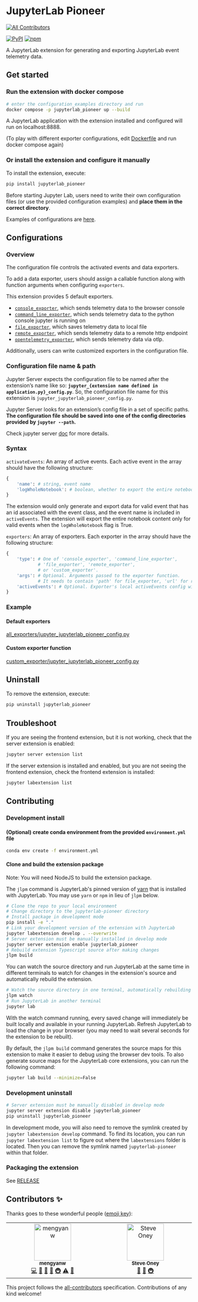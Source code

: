 # JupyterLab Pioneer
<!-- ALL-CONTRIBUTORS-BADGE:START - Do not remove or modify this section -->
[![All Contributors](https://img.shields.io/badge/all_contributors-2-orange.svg?style=flat-square)](#contributors-)
<!-- ALL-CONTRIBUTORS-BADGE:END -->

[![PyPI](https://img.shields.io/pypi/v/jupyterlab-pioneer.svg)](https://pypi.org/project/jupyterlab-pioneer)
[![npm](https://img.shields.io/npm/v/jupyterlab-pioneer.svg)](https://www.npmjs.com/package/jupyterlab-pioneer)

A JupyterLab extension for generating and exporting JupyterLab event telemetry data.

## Get started

### Run the extension with docker compose

```bash
# enter the configuration_examples directory and run
docker compose -p jupyterlab_pioneer up --build
```

A JupyterLab application with the extension installed and configured will run on localhost:8888.

(To play with different exporter configurations, edit [Dockerfile](https://github.com/educational-technology-collective/jupyterlab-pioneer/blob/main/configuration_examples/Dockerfile#L32-L36) and run docker compose again)

### Or install the extension and configure it manually

To install the extension, execute:

```bash
pip install jupyterlab_pioneer
```

Before starting Jupyter Lab, users need to write their own configuration files (or use the provided configuration examples) and **place them in the correct directory**.

Examples of configurations are [here](#configurations).

## Configurations

### Overview

The configuration file controls the activated events and data exporters.

To add a data exporter, users should assign a callable function along with function arguments when configuring `exporters`.

This extension provides 5 default exporters.

- [`console_exporter`](https://github.com/educational-technology-collective/jupyterlab-pioneer/blob/main/jupyterlab_pioneer/default_exporters.py#L22), which sends telemetry data to the browser console
- [`command_line_exporter`](https://github.com/educational-technology-collective/jupyterlab-pioneer/blob/main/jupyterlab_pioneer/default_exporters.py#L48), which sends telemetry data to the python console jupyter is running on
- [`file_exporter`](https://github.com/educational-technology-collective/jupyterlab-pioneer/blob/main/jupyterlab_pioneer/default_exporters.py#L76), which saves telemetry data to local file
- [`remote_exporter`](https://github.com/educational-technology-collective/jupyterlab-pioneer/blob/main/jupyterlab_pioneer/default_exporters.py#L106), which sends telemetry data to a remote http endpoint
- [`opentelemetry_exporter`](https://github.com/educational-technology-collective/jupyterlab-pioneer/blob/main/jupyterlab_pioneer/default_exporters.py#L162), which sends telemetry data via otlp.

Additionally, users can write customized exporters in the configuration file.

### Configuration file name & path

Jupyter Server expects the configuration file to be named after the extension’s name like so: **`jupyter_{extension name defined in application.py}_config.py`**. So, the configuration file name for this extension is `jupyter_jupyterlab_pioneer_config.py`.

Jupyter Server looks for an extension’s config file in a set of specific paths. **The configuration file should be saved into one of the config directories provided by `jupyter --path`.**

Check jupyter server [doc](https://jupyter-server.readthedocs.io/en/latest/operators/configuring-extensions.html) for more details.

### Syntax

`activateEvents`: An array of active events. Each active event in the array should have the following structure:

```python
{
    'name': # string, event name
    'logWholeNotebook': # boolean, whether to export the entire notebook content when event is triggered
}
```

The extension would only generate and export data for valid event that has an id associated with the event class, and the event name is included in `activeEvents`.
The extension will export the entire notebook content only for valid events when the `logWholeNotebook` flag is True.

`exporters`: An array of exporters. Each exporter in the array should have the following structure:

```python
{
    'type': # One of 'console_exporter', 'command_line_exporter',
            # 'file_exporter', 'remote_exporter',
            # or 'custom_exporter'.
    'args': # Optional. Arguments passed to the exporter function.
            # It needs to contain 'path' for file_exporter, 'url' for remote_exporter.
    'activeEvents': # Optional. Exporter's local activeEvents config will override global activeEvents config
}
```

### Example

#### Default exporters

[all_exporters/jupyter_jupyterlab_pioneer_config.py](https://github.com/educational-technology-collective/jupyterlab-pioneer/blob/main/configuration_examples/all_exporters/jupyter_jupyterlab_pioneer_config.py)

#### Custom exporter function

[custom_exporter/jupyter_jupyterlab_pioneer_config.py](https://github.com/educational-technology-collective/jupyterlab-pioneer/blob/main/configuration_examples/custom_exporter/jupyter_jupyterlab_pioneer_config.py)

## Uninstall

To remove the extension, execute:

```bash
pip uninstall jupyterlab_pioneer
```

## Troubleshoot

If you are seeing the frontend extension, but it is not working, check
that the server extension is enabled:

```bash
jupyter server extension list
```

If the server extension is installed and enabled, but you are not seeing
the frontend extension, check the frontend extension is installed:

```bash
jupyter labextension list
```

## Contributing

### Development install

#### (Optional) create conda environment from the provided `environment.yml` file

```bash
conda env create -f environment.yml
```

#### Clone and build the extension package

Note: You will need NodeJS to build the extension package.

The `jlpm` command is JupyterLab's pinned version of
[yarn](https://yarnpkg.com/) that is installed with JupyterLab. You may use
`yarn` or `npm` in lieu of `jlpm` below.

```bash
# Clone the repo to your local environment
# Change directory to the jupyterlab-pioneer directory
# Install package in development mode
pip install -e "."
# Link your development version of the extension with JupyterLab
jupyter labextension develop . --overwrite
# Server extension must be manually installed in develop mode
jupyter server extension enable jupyterlab_pioneer
# Rebuild extension Typescript source after making changes
jlpm build
```

You can watch the source directory and run JupyterLab at the same time in different terminals to watch for changes in the extension's source and automatically rebuild the extension.

```bash
# Watch the source directory in one terminal, automatically rebuilding when needed
jlpm watch
# Run JupyterLab in another terminal
jupyter lab
```

With the watch command running, every saved change will immediately be built locally and available in your running JupyterLab. Refresh JupyterLab to load the change in your browser (you may need to wait several seconds for the extension to be rebuilt).

By default, the `jlpm build` command generates the source maps for this extension to make it easier to debug using the browser dev tools. To also generate source maps for the JupyterLab core extensions, you can run the following command:

```bash
jupyter lab build --minimize=False
```

### Development uninstall

```bash
# Server extension must be manually disabled in develop mode
jupyter server extension disable jupyterlab_pioneer
pip uninstall jupyterlab_pioneer
```

In development mode, you will also need to remove the symlink created by `jupyter labextension develop`
command. To find its location, you can run `jupyter labextension list` to figure out where the `labextensions`
folder is located. Then you can remove the symlink named `jupyterlab-pioneer` within that folder.

### Packaging the extension

See [RELEASE](RELEASE.md)

## Contributors ✨

Thanks goes to these wonderful people ([emoji key](https://allcontributors.org/docs/en/emoji-key)):

<!-- ALL-CONTRIBUTORS-LIST:START - Do not remove or modify this section -->
<!-- prettier-ignore-start -->
<!-- markdownlint-disable -->
<table>
  <tbody>
    <tr>
      <td align="center" valign="top" width="14.28%"><a href="https://www.wumengyan.com/"><img src="https://avatars.githubusercontent.com/u/85606983?v=4?s=100" width="100px;" alt="mengyanw"/><br /><sub><b>mengyanw</b></sub></a><br /><a href="https://github.com/educational-technology-collective/jupyterlab-pioneer/commits?author=mengyanw" title="Code">💻</a> <a href="#ideas-mengyanw" title="Ideas, Planning, & Feedback">🤔</a> <a href="#maintenance-mengyanw" title="Maintenance">🚧</a> <a href="#projectManagement-mengyanw" title="Project Management">📆</a> <a href="#infra-mengyanw" title="Infrastructure (Hosting, Build-Tools, etc)">🚇</a> <a href="https://github.com/educational-technology-collective/jupyterlab-pioneer/commits?author=mengyanw" title="Tests">⚠️</a> <a href="https://github.com/educational-technology-collective/jupyterlab-pioneer/commits?author=mengyanw" title="Documentation">📖</a></td>
      <td align="center" valign="top" width="14.28%"><a href="http://from.so/Steve_Oney"><img src="https://avatars.githubusercontent.com/u/211262?v=4?s=100" width="100px;" alt="Steve Oney"/><br /><sub><b>Steve Oney</b></sub></a><br /><a href="#ideas-soney" title="Ideas, Planning, & Feedback">🤔</a> <a href="#projectManagement-soney" title="Project Management">📆</a> <a href="#infra-soney" title="Infrastructure (Hosting, Build-Tools, etc)">🚇</a></td>
    </tr>
  </tbody>
</table>

<!-- markdownlint-restore -->
<!-- prettier-ignore-end -->

<!-- ALL-CONTRIBUTORS-LIST:END -->

This project follows the [all-contributors](https://github.com/all-contributors/all-contributors) specification. Contributions of any kind welcome!